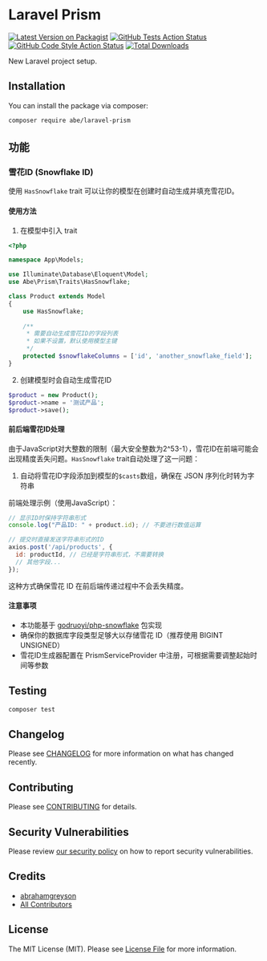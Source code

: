 # Laravel Prism

[![Latest Version on Packagist](https://img.shields.io/packagist/v/abe/laravel-prism.svg?style=flat-square)](https://packagist.org/packages/abe/laravel-prism)
[![GitHub Tests Action Status](https://img.shields.io/github/actions/workflow/status/abrahamgreyson/laravel-prism/run-tests.yml?branch=main&label=tests&style=flat-square)](https://github.com/abrahamgreyson/laravel-prism/actions?query=workflow%3Arun-tests+branch%3Amain)
[![GitHub Code Style Action Status](https://img.shields.io/github/actions/workflow/status/abrahamgreyson/laravel-prism/fix-php-code-style-issues.yml?branch=main&label=code%20style&style=flat-square)](https://github.com/abrahamgreyson/laravel-prism/actions?query=workflow%3A"Fix+PHP+code+style+issues"+branch%3Amain)
[![Total Downloads](https://img.shields.io/packagist/dt/abe/laravel-prism.svg?style=flat-square)](https://packagist.org/packages/abe/laravel-prism)

New Laravel project setup.

## Installation

You can install the package via composer:

```bash
composer require abe/laravel-prism
```

## 功能

### 雪花ID (Snowflake ID)

使用 `HasSnowflake` trait 可以让你的模型在创建时自动生成并填充雪花ID。

#### 使用方法

1. 在模型中引入 trait

```php
<?php

namespace App\Models;

use Illuminate\Database\Eloquent\Model;
use Abe\Prism\Traits\HasSnowflake;

class Product extends Model
{
    use HasSnowflake;
    
    /**
     * 需要自动生成雪花ID的字段列表
     * 如果不设置，默认使用模型主键
     */
    protected $snowflakeColumns = ['id', 'another_snowflake_field'];
}
```

2. 创建模型时会自动生成雪花ID

```php
$product = new Product();
$product->name = '测试产品';
$product->save();

```

#### 前后端雪花ID处理

由于JavaScript对大整数的限制（最大安全整数为2^53-1），雪花ID在前端可能会出现精度丢失问题。`HasSnowflake` trait自动处理了这一问题：

1. 自动将雪花ID字段添加到模型的`$casts`数组，确保在 JSON 序列化时转为字符串

前端处理示例（使用JavaScript）：

```javascript
// 显示ID时保持字符串形式
console.log("产品ID: " + product.id); // 不要进行数值运算

// 提交时直接发送字符串形式的ID
axios.post('/api/products', {
  id: productId, // 已经是字符串形式，不需要转换
  // 其他字段...
});
```

这种方式确保雪花 ID 在前后端传递过程中不会丢失精度。

#### 注意事项

- 本功能基于 [godruoyi/php-snowflake](https://github.com/godruoyi/php-snowflake) 包实现
- 确保你的数据库字段类型足够大以存储雪花 ID（推荐使用 BIGINT UNSIGNED）
- 雪花ID生成器配置在 PrismServiceProvider 中注册，可根据需要调整起始时间等参数

## Testing

```bash
composer test
```

## Changelog

Please see [CHANGELOG](CHANGELOG.md) for more information on what has changed recently.

## Contributing

Please see [CONTRIBUTING](CONTRIBUTING.md) for details.

## Security Vulnerabilities

Please review [our security policy](../../security/policy) on how to report security vulnerabilities.

## Credits

- [abrahamgreyson](https://github.com/abe)
- [All Contributors](../../contributors)

## License

The MIT License (MIT). Please see [License File](LICENSE.md) for more information.
